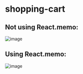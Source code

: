 # shopping-cart
## Not using React.memo: 
![image](https://user-images.githubusercontent.com/74488502/164992498-e2c5480c-fd11-4f71-ab90-9346132b0352.png)
## Using React.memo: 
![image](https://user-images.githubusercontent.com/74488502/164992541-5954c04a-4324-46c4-94a7-e77fd1eee5c1.png)
